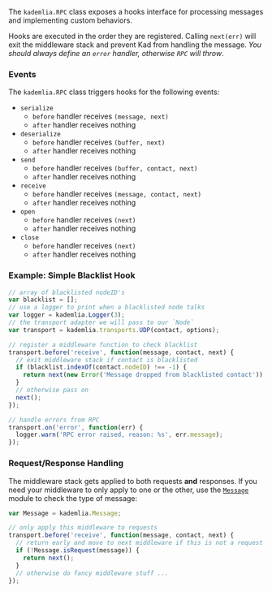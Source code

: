 The `kademlia.RPC` class exposes a hooks interface for
processing messages and implementing custom behaviors.

Hooks are executed in the order they are registered. Calling `next(err)` will
exit the middleware stack and prevent Kad from handling the message. *You
should always define an `error` handler, otherwise `RPC` will throw*.

### Events

The `kademlia.RPC` class triggers hooks for the following events:

* `serialize`
  * `before` handler receives `(message, next)`
  * `after` handler receives nothing
* `deserialize`
  * `before` handler receives `(buffer, next)`
  * `after` handler receives nothing
* `send`
  * `before` handler receives `(buffer, contact, next)`
  * `after` handler receives nothing
* `receive`
  * `before` handler receives `(message, contact, next)`
  * `after` handler receives nothing
* `open`
  * `before` handler receives `(next)`
  * `after` handler receives nothing
* `close`
  * `before` handler receives `(next)`
  * `after` handler receives nothing

### Example: Simple Blacklist Hook

```js
// array of blacklisted nodeID's
var blacklist = [];
// use a logger to print when a blacklisted node talks
var logger = kademlia.Logger(3);
// the transport adapter we will pass to our `Node`
var transport = kademlia.transports.UDP(contact, options);

// register a middleware function to check blacklist
transport.before('receive', function(message, contact, next) {
  // exit middleware stack if contact is blacklisted
  if (blacklist.indexOf(contact.nodeID) !== -1) {
    return next(new Error('Message dropped from blacklisted contact'));
  }
  // otherwise pass on
  next();
});

// handle errors from RPC
transport.on('error', function(err) {
  logger.warn('RPC error raised, reason: %s', err.message);
});
```

### Request/Response Handling

The middleware stack gets applied to both requests **and** responses. If you
need your middleware to only apply to one or the other, use the
[`Message`](message.md) module to check the type of message:

```js
var Message = kademlia.Message;

// only apply this middleware to requests
transport.before('receive', function(message, contact, next) {
  // return early and move to next middleware if this is not a request
  if (!Message.isRequest(message)) {
    return next();
  }
  // otherwise do fancy middleware stuff ...
});
```
